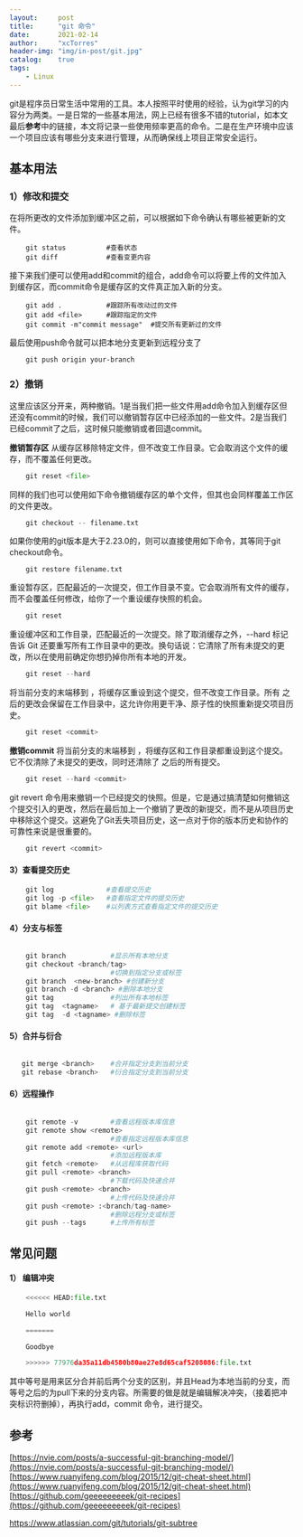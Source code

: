 ```yaml
---
layout:     post
title:      "git 命令"
date:       2021-02-14
author:     "xcTorres"
header-img: "img/in-post/git.jpg"
catalog:    true
tags:
    - Linux
---  
```


git是程序员日常生活中常用的工具。本人按照平时使用的经验，认为git学习的内容分为两类。一是日常的一些基本用法，网上已经有很多不错的tutorial，如本文最后**参考**中的链接，本文将记录一些使用频率更高的命令。二是在生产环境中应该一个项目应该有哪些分支来进行管理，从而确保线上项目正常安全运行。

## 基本用法

### 1）修改和提交  
在将所更改的文件添加到缓冲区之前，可以根据如下命令确认有哪些被更新的文件。
```shell 
    git status          #查看状态
    git diff            #查看变更内容 
```
接下来我们便可以使用add和commit的组合，add命令可以将要上传的文件加入到缓存区，而commit命令是缓存区的文件真正加入新的分支。
```shell
    git add .           #跟踪所有改动过的文件
    git add <file>      #跟踪指定的文件
    git commit -m"commit message"  #提交所有更新过的文件
```
最后使用push命令就可以把本地分支更新到远程分支了
```shell
    git push origin your-branch
```  

### 2）撤销  
这里应该区分开来，两种撤销。1是当我们把一些文件用add命令加入到缓存区但还没有commit的时候，我们可以撤销暂存区中已经添加的一些文件。2是当我们已经commit了之后，这时候只能撤销或者回退commit。

**撤销暂存区**
从缓存区移除特定文件，但不改变工作目录。它会取消这个文件的缓存，而不覆盖任何更改。  
```python
    git reset <file>
```

同样的我们也可以使用如下命令撤销缓存区的单个文件，但其也会同样覆盖工作区的文件更改。
```python
    git checkout -- filename.txt
```
如果你使用的git版本是大于2.23.0的，则可以直接使用如下命令，其等同于git checkout命令。
```
    git restore filename.txt
```

重设暂存区，匹配最近的一次提交，但工作目录不变。它会取消所有文件的缓存，而不会覆盖任何修改，给你了一个重设缓存快照的机会。
```python
    git reset
```

重设缓冲区和工作目录，匹配最近的一次提交。除了取消缓存之外，--hard 标记告诉 Git 还要重写所有工作目录中的更改。换句话说：它清除了所有未提交的更改，所以在使用前确定你想扔掉你所有本地的开发。  
```python
    git reset --hard
```

将当前分支的末端移到 <commit>，将缓存区重设到这个提交，但不改变工作目录。所有 <commit> 之后的更改会保留在工作目录中，这允许你用更干净、原子性的快照重新提交项目历史。  
```python
    git reset <commit>
```  

**撤销commit**
将当前分支的末端移到 <commit>，将缓存区和工作目录都重设到这个提交。它不仅清除了未提交的更改，同时还清除了 <commit> 之后的所有提交。
```python
    git reset --hard <commit>
```

git revert 命令用来撤销一个已经提交的快照。但是，它是通过搞清楚如何撤销这个提交引入的更改，然后在最后加上一个撤销了更改的新提交，而不是从项目历史中移除这个提交。这避免了Git丢失项目历史，这一点对于你的版本历史和协作的可靠性来说是很重要的。  
```python
    git revert <commit>
```

#### 3）查看提交历史
```python 
    git log             #查看提交历史
    git log -p <file>   #查看指定文件的提交历史
    git blame <file>    #以列表方式查看指定文件的提交历史
```

#### 4）分支与标签
```python 

    git branch           #显示所有本地分支 
    git checkout <branch/tag>                    
                         #切换到指定分支或标签
    git branch  <new-branch> #创建新分支
    git branch -d <branch> #删除本地分支
    git tag              #列出所有本地标签
    git tag  <tagname>   # 基于最新提交创建标签
    git tag  -d <tagname> #删除标签

```
#### 5）合并与衍合
```python 

   git merge <branch>    #合并指定分支到当前分支
   git rebase <branch>   #衍合指定分支到当前分支

```

#### 6）远程操作
```python
    
    git remote -v        #查看远程版本库信息
    git remote show <remote>
                         #查看指定远程版本库信息
    git remote add <remote> <url>
                         #添加远程版本库
    git fetch <remote>   #从远程库获取代码
    git pull <remote> <branch> 
                         #下载代码及快速合并
    git push <remote> <branch>
                         #上传代码及快速合并
    git push <remote> :<branch/tag-name>
                         #删除远程分支或标签
    git push --tags      #上传所有标签  

```
## 常见问题
#### 1） 编辑冲突

```python
    <<<<<< HEAD:file.txt  

    Hello world

    =======  

    Goodbye  

    >>>>>> 77976da35a11db4580b80ae27e8d65caf5208086:file.txt
```

其中等号是用来区分合并前后两个分支的区别，并且Head为本地当前的分支，而等号之后的为pull下来的分支内容。所需要的做是就是编辑解决冲突，（接着把冲突标识符删掉），再执行add，commit 命令，进行提交。


## 参考  
[https://nvie.com/posts/a-successful-git-branching-model/](https://nvie.com/posts/a-successful-git-branching-model/)  
[https://www.ruanyifeng.com/blog/2015/12/git-cheat-sheet.html](https://www.ruanyifeng.com/blog/2015/12/git-cheat-sheet.html)
[https://github.com/geeeeeeeeek/git-recipes](https://github.com/geeeeeeeeek/git-recipes)  


https://www.atlassian.com/git/tutorials/git-subtree